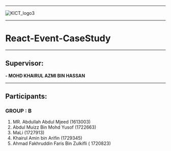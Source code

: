 * * * * *
![KICT_logo3](https://github.com/GroupB-Project-CaseStudy/React-Event/blob/main/assets/KICT_logo3.jpg?raw=true)
* * * * *
# React-Event-CaseStudy
* * * * *

## Supervisor:

**- MOHD KHAIRUL AZMI BIN HASSAN**
* * * * *

## Participants:
### GROUP  : **B**
1. MR. Abdullah Abdul Mjeed (1613003)
2. Abdul Muizz Bin Mohd Yusof (1722663)
3. MaLi (1727913)
4. Khairul Amin bin Arifin (1729345)
5. Ahmad Fakhruddin Faris Bin Zulkifli ( 1720823)



